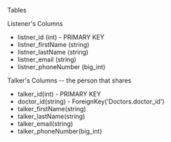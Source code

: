 Tables

Listener's Columns

  - listner_id (int) - PRIMARY KEY
  - listner_firstName (string)
  - listner_lastName (string)
  - listner_email (string)
  - listner_phoneNumber (big_int)

Talker's Columns -- the person that shares

  - talker_id(int) - PRIMARY KEY
  - doctor_id(string) - ForeignKey('Doctors.doctor_id')
  - talker_firstName(string)
  - talker_lastName(string)
  - talker_email(string)
  - talker_phoneNumber(big_int)

